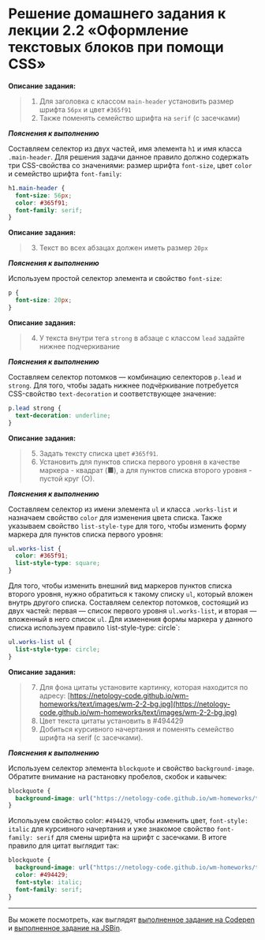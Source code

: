 # Решение домашнего задания к лекции 2.2 «Оформление текстовых блоков при помощи CSS»

**Описание задания:**
>1. Для заголовка с классом `main-header` установить размер шрифта `56px` и цвет `#365f91`
>2. Также поменять семейство шрифта на `serif` (с засечками)


***Пояснения к выполнению***

Составляем селектор из двух частей, имя элемента `h1` и имя класса `.main-header`. Для решения задачи данное правило должно содержать три CSS-свойства со значениями: размер шрифта `font-size`, цвет `color` и семейство шрифта `font-family`:
```css
h1.main-header {
  font-size: 56px;
  color: #365f91;
  font-family: serif;
}
```

**Описание задания:**
>3. Текст во всех абзацах должен иметь размер `20px`


***Пояснения к выполнению***

Используем простой селектор элемента и свойство `font-size`:
```css
p {
  font-size: 20px;
}
```


**Описание задания:**
>4. У текста внутри тега `strong` в абзаце с классом `lead` задайте нижнее подчеркивание


***Пояснения к выполнению***

Составляем селектор потомков — комбинацию селекторов `p.lead` и `strong`. Для того, чтобы задать нижнее подчёркивание потребуется CSS-свойство `text-decoration` и соответствующее значение:
```css
p.lead strong {
  text-decoration: underline;
}
```

**Описание задания:**
>5. Задать тексту списка цвет `#365f91`.
>6. Установить для пунктов списка первого уровня в качестве маркера - квадрат (■), а для пунктов списка второго уровня - пустой круг (○).


***Пояснения к выполнению***

Составляем селектор из имени элемента `ul` и класса `.works-list` и назначаем свойство `color` для изменения цвета списка. Также указываем свойство `list-style-type` для того, чтобы изменить форму маркера для пунктов списка первого уровня:
```css
ul.works-list {
  color: #365f91;
  list-style-type: square;
}
```

Для того, чтобы изменить внешний вид маркеров пунктов списка второго уровня, нужно обратиться к такому списку `ul`, который вложен внутрь другого списка. Составляем селектор потомков, состоящий из двух частей: первая — список первого уровня `ul.works-list`, и вторая — вложенный в него список `ul`. Для изменения формы маркера у данного списка используем правило `l`ist-style-type: circle`:
```css
ul.works-list ul {
  list-style-type: circle;
}
```


**Описание задания:**
>7. Для фона цитаты установите картинку, которая находится по адресу: [https://netology-code.github.io/wm-homeworks/text/images/wm-2-2-bg.jpg](https://netology-code.github.io/wm-homeworks/text/images/wm-2-2-bg.jpg)
>8. Цвет текста цитаты установить в #494429
>9. Добиться курсивного начертания и поменять семейство шрифта на serif (с засечками).


***Пояснения к выполнению***

Используем селектор элемента `blockquote` и свойство `background-image`. Обратите внимание на растановку пробелов, скобок и кавычек:
```css
blockquote {
  background-image: url("https://netology-code.github.io/wm-homeworks/text/images/wm-2-2-bg.jpg");
}
```
Используем свойство color: `#494429`, чтобы изменить цвет, `font-style: italic` для курсивного начертания и уже знакомое свойство `font-family: serif` для смены шрифта на шрифт с засечками. В итоге правило для цитат выглядит так:
```css
blockquote {
  background-image: url("https://netology-code.github.io/wm-homeworks/text/images/wm-2-2-bg.jpg");
  color: #494429;
  font-style: italic;
  font-family: serif;
}
```

---
Вы можете посмотреть, как выглядят [выполненное задание на Codepen](https://codepen.io/Netology/pen/GMaVbX?editors=1100) и [выполненное задание на JSBin](https://jsbin.com/zucerul/3/edit?html,css,output).
